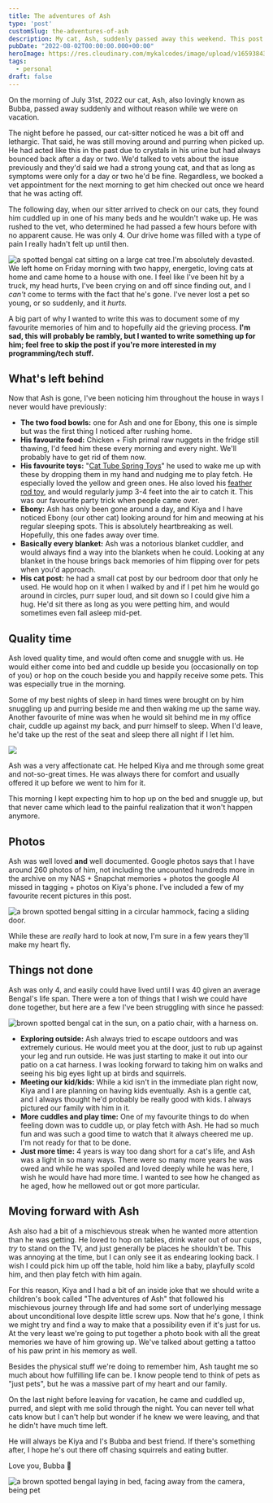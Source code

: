 ```yaml
---
title: The adventures of Ash
type: 'post'
customSlug: the-adventures-of-ash
description: My cat, Ash, suddenly passed away this weekend. This post is in his memory.
pubDate: "2022-08-02T00:00:00.000+00:00"
heroImage: https://res.cloudinary.com/mykalcodes/image/upload/v1659384312/Mykal%20Codes/ash-looking-at-me_fhdifq.jpg
tags:
  - personal
draft: false
---
```


On the morning of July 31st, 2022 our cat, Ash, also lovingly known as Bubba, passed away suddenly and without reason while we were on vacation.

The night before he passed, our cat-sitter noticed he was a bit off and lethargic. That said, he was still moving around and purring when picked up. He had acted like this in the past due to crystals in his urine but had always bounced back after a day or two. We'd talked to vets about the issue previously and they'd said we had a strong young cat, and that as long as symptoms were only for a day or two he'd be fine. Regardless, we booked a vet appointment for the next morning to get him checked out once we heard that he was acting off.

The following day, when our sitter arrived to check on our cats, they found him cuddled up in one of his many beds and he wouldn't wake up. He was rushed to the vet, who determined he had passed a few hours before with no apparent cause. He was only 4. Our drive home was filled with a type of pain I really hadn't felt up until then.

![a spotted bengal cat sitting on a large cat tree. ](https://res.cloudinary.com/mykalcodes/image/upload/v1659379735/Mykal%20Codes/BC696529-63DA-467B-938A-74595B4E1E8C_xkyma6.jpg "Ash sitting on his big tower in the living room")I'm absolutely devasted. We left home on Friday morning with two happy, energetic, loving cats at home and came home to a house with one. I feel like I've been hit by a truck, my head hurts, I've been crying on and off since finding out, and I _can't_ come to terms with the fact that he's gone. I've never lost a pet so young, or so suddenly, and it _hurts._

A big part of why I wanted to write this was to document some of my favourite memories of him and to hopefully aid the grieving process. **I'm sad, this will probably be rambly, but I wanted to write something up for him; feel free to skip the post if you're more interested in my programming/tech stuff.**

## What's left behind

Now that Ash is gone, I've been noticing him throughout the house in ways I never would have previously:

- **The two food bowls:** one for Ash and one for Ebony, this one is simple but was the first thing I noticed after rushing home.
- **His favourite food:** Chicken + Fish primal raw nuggets in the fridge still thawing, I'd feed him these every morning and every night. We'll probably have to get rid of them now.
- **His favourite toys:** "[Cat Tube Spring Toys](https://www.amazon.ca/Interactive-BPA-Free-Colorful-Plastic-Kittens/dp/B08ZRWWN5Z/ref=d_pd_day0_sccl_1_1/145-1237752-8446369?pd_rd_w=TuEgN&content-id=amzn1.sym.a0f07c06-3bfe-427e-9527-5be8cea27b66&pf_rd_p=a0f07c06-3bfe-427e-9527-5be8cea27b66&pf_rd_r=WG92ERZ4TBXSKGC0YJS7&pd_rd_wg=23z6K&pd_rd_r=7a005984-410e-40ed-9efa-fcfcd20451f9&pd_rd_i=B08ZRWWN5Z&psc=1)" he used to wake me up with these by dropping them in my hand and nudging me to play fetch. He especially loved the yellow and green ones. He also loved his [feather rod toy](https://www.amazon.com/GoCat-Bird-Feather-Cat-Handmade/dp/B001BOVEU4/ref=sr_1_14?crid=3M008LJB5AX7&keywords=cat+feather+toy&qid=1659380596&sprefix=cat+feather+toy%2Caps%2C145&sr=8-14), and would regularly jump 3-4 feet into the air to catch it. This was our favourite party trick when people came over.
- **Ebony:** Ash has only been gone around a day, and Kiya and I have noticed Ebony (our other cat) looking around for him and meowing at his regular sleeping spots. This is absolutely heartbreaking as well. Hopefully, this one fades away over time.
- **Basically every blanket:** Ash was a notorious blanket cuddler, and would always find a way into the blankets when he could. Looking at any blanket in the house brings back memories of him flipping over for pets when you'd approach.
- **His cat post:** he had a small cat post by our bedroom door that only he used. He would hop on it when I walked by and if I pet him he would go around in circles, purr super loud, and sit down so I could give him a hug. He'd sit there as long as you were petting him, and would sometimes even fall asleep mid-pet.

## Quality time

Ash loved quality time, and would often come and snuggle with us. He would either come into bed and cuddle up beside you (occasionally on top of you) or hop on the couch beside you and happily receive some pets. This was especially true in the morning.

Some of my best nights of sleep in hard times were brought on by him snuggling up and purring beside me and then waking me up the same way. Another favourite of mine was when he would sit behind me in my office chair, cuddle up against my back, and purr himself to sleep. When I'd leave, he'd take up the rest of the seat and sleep there all night if I let him.

![](https://res.cloudinary.com/mykalcodes/image/upload/v1659382111/Mykal%20Codes/PXL_20220322_234406870_ghp110.jpg)

Ash was a very affectionate cat. He helped Kiya and me through some great and not-so-great times. He was always there for comfort and usually offered it up before we went to him for it.

This morning I kept expecting him to hop up on the bed and snuggle up, but that never came which lead to the painful realization that it won't happen anymore.

## Photos

Ash was well loved **and** well documented. Google photos says that I have around 260 photos of him, not including the uncounted hundreds more in the archive on my NAS + Snapchat memories + photos the google AI missed in tagging + photos on Kiya's phone. I've included a few of my favourite recent pictures in this post.

![a brown spotted bengal sitting in a circular hammock, facing a sliding door.](https://res.cloudinary.com/mykalcodes/image/upload/v1659384366/Mykal%20Codes/ash-in-hammock_egnu25.jpg 'Ash in his "hammock". He would sleep here quite often')

While these are _really_ hard to look at now, I'm sure in a few years they'll make my heart fly.

## Things not done

Ash was only 4, and easily could have lived until I was 40 given an average Bengal's life span. There were a ton of things that I wish we could have done together, but here are a few I've been struggling with since he passed:

![brown spotted bengal cat in the sun, on a patio chair, with a harness on.](https://res.cloudinary.com/mykalcodes/image/upload/v1659383864/Mykal%20Codes/ash-in-harness_xw1jwi.jpg "Ash in his harness")

- **Exploring outside:** Ash always tried to escape outdoors and was extremely curious. He would meet you at the door, just to rub up against your leg and run outside. He was just starting to make it out into our patio on a cat harness. I was looking forward to taking him on walks and seeing his big eyes light up at birds and squirrels.
- **Meeting our kid/kids:** While a kid isn't in the immediate plan right now, Kiya and I are planning on having kids eventually. Ash is a gentle cat, and I always thought he'd probably be really good with kids. I always pictured our family with him in it.
- **More cuddles and play time:** One of my favourite things to do when feeling down was to cuddle up, or play fetch with Ash. He had so much fun and was such a good time to watch that it always cheered me up. I'm not ready for that to be done.
- **Just more time:** 4 years is way too dang short for a cat's life, and Ash was a light in so many ways. There were so many more years he was owed and while he was spoiled and loved deeply while he was here, I wish he would have had more time. I wanted to see how he changed as he aged, how he mellowed out or got more particular.

## Moving forward with Ash

Ash also had a bit of a mischievous streak when he wanted more attention than he was getting. He loved to hop on tables, drink water out of our cups, _try_ to stand on the TV, and just generally be places he shouldn't be. This was annoying at the time, but I can only see it as endearing looking back. I wish I could pick him up off the table, hold him like a baby, playfully scold him, and then play fetch with him again.

For this reason, Kiya and I had a bit of an inside joke that we should write a children's book called "The adventures of Ash" that followed his mischievous journey through life and had some sort of underlying message about unconditional love despite little screw ups. Now that he's gone, I think we might try and find a way to make that a possibility even if it's just for us. At the very least we're going to put together a photo book with all the great memories we have of him growing up. We've talked about getting a tattoo of his paw print in his memory as well.

Besides the physical stuff we're doing to remember him, Ash taught me so much about how fulfilling life can be. I know people tend to think of pets as "just pets", but he was a massive part of my heart and our family.

On the last night before leaving for vacation, he came and cuddled up, purred, and slept with me solid through the night. You can never tell what cats know but I can't help but wonder if he knew we were leaving, and that he didn't have much time left.

He will always be Kiya and I's Bubba and best friend. If there's something after, I hope he's out there off chasing squirrels and eating butter.

Love you, Bubba 💖

![a brown spotted bengal laying in bed, facing away from the camera, being pet](https://res.cloudinary.com/mykalcodes/image/upload/v1659384730/Mykal%20Codes/ashes-last-photo_y38uus.jpg "The last photo I took with Ash, he came and cuddled with me the night before we left")
